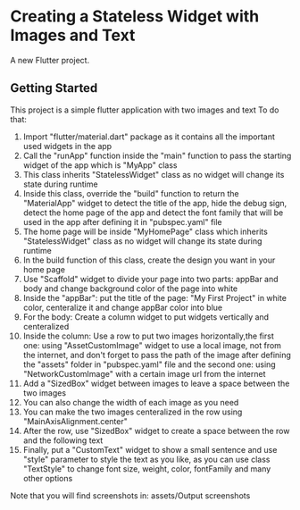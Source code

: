 # Creating a Stateless Widget with Images and Text

A new Flutter project.

## Getting Started

This project is a simple flutter application with two images and text
To do that:
1. Import "flutter/material.dart" package as it contains all the important used widgets in the app
2. Call the "runApp" function inside the "main" function to pass the starting widget of the app which is "MyApp" class
3. This class inherits "StatelessWidget" class as no widget will change its state during runtime
4. Inside this class, override the "build" function to return the "MaterialApp" widget to detect the title of the app, hide the debug sign, detect the home page of the app and detect the font family that will be used in the app after defining it in "pubspec.yaml" file
5. The home page will be inside "MyHomePage" class which inherits "StatelessWidget" class as no widget will change its state during runtime
6. In the build function of this class, create the design you want in your home page
7. Use "Scaffold" widget to divide your page into two parts: appBar and body and change background color of the page into white
8. Inside the "appBar": put the title of the page: "My First Project" in white color, centeralize it and change appBar color into blue
9. For the body: Create a column widget to put widgets vertically and centeralized
10. Inside the column: Use a row to put two images horizontally,the first one: using "AssetCustomImage" widget to use a local image, not from the internet, and don't forget to pass the path of the image after defining the "assets" folder in "pubspec.yaml" file and the second one: using "NetworkCustomImage" with a certain image url from the internet
11. Add a "SizedBox" widget between images to leave a space between the two images
12. You can also change the width of each image as you need
12. You can make the two images centeralized in the row using "MainAxisAlignment.center"
13. After the row, use "SizedBox" widget to create a space between the row and the following text
14. Finally, put a "CustomText" widget to show a small sentence and use "style" parameter to style the text as you like, as you can use class "TextStyle" to change font size, weight, color, fontFamily and many other options


Note that you will find screenshots in: assets/Output screenshots
